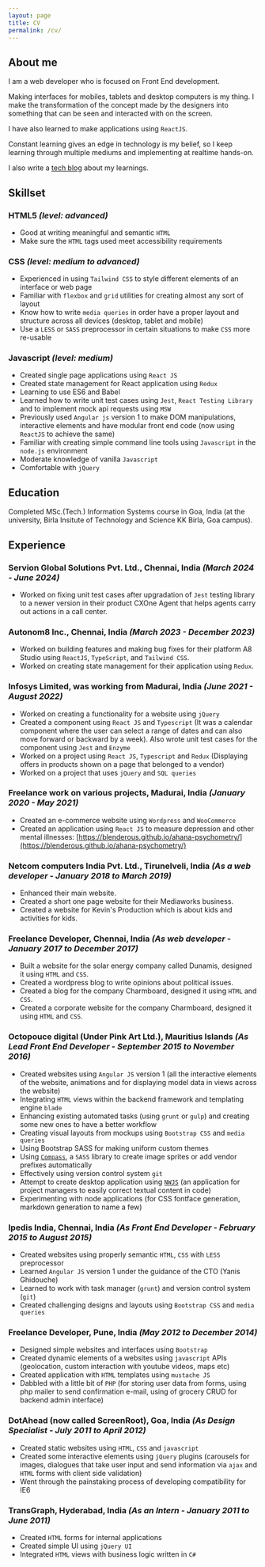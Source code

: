 ```yaml
---
layout: page
title: CV
permalink: /cv/
---
```

## About me
I am a web developer who is focused on Front End development.

Making interfaces for mobiles, tablets and desktop computers is my thing. I make the transformation of the concept made by the designers into something that can be
seen and interacted with on the screen.

I have also learned to make applications using `ReactJS`.

Constant learning gives an edge in technology is my belief, so I keep learning through multiple mediums and implementing at realtime hands-on.

I also write a [tech blog](https://blenderous.github.io/) about my learnings.

## Skillset

### HTML5 *(level: advanced)*
- Good at writing meaningful and semantic `HTML`
- Make sure the `HTML` tags used meet accessibility requirements

### CSS *(level: medium to advanced)*
- Experienced in using `Tailwind CSS` to style different elements of an interface or web page
- Familiar with `flexbox` and `grid` utilities for creating almost any sort of layout
- Know how to write `media queries` in order have a proper layout and structure across all devices (desktop, tablet and mobile)
- Use a `LESS` or `SASS` preprocessor in certain situations to make `CSS` more re-usable

### Javascript *(level: medium)*
- Created single page applications using `React JS`
- Created state management for React application using `Redux`
- Learning to use ES6 and Babel
- Learned how to write unit test cases using `Jest`, `React Testing Library` and to implement mock api requests using `MSW`
- Previously used `Angular js` version 1 to make DOM manipulations, interactive elements and have modular front end code (now using `ReactJS` to achieve the same)
- Familiar with creating simple command line tools using `Javascript` in the `node.js` environment
- Moderate knowledge of vanilla `Javascript`
- Comfortable with `jQuery`

## Education

Completed MSc.(Tech.) Information Systems course in Goa, India (at the university, Birla Insitute of Technology and Science KK Birla, Goa campus).

## Experience

### Servion Global Solutions Pvt. Ltd., Chennai, India *(March 2024 - June 2024)*
- Worked on fixing unit test cases after upgradation of `Jest` testing library to a newer version in their product CXOne Agent that helps agents carry out actions in a call center.

### Autonom8 Inc., Chennai, India *(March 2023 - December 2023)*
- Worked on building features and making bug fixes for their platform A8 Studio using `ReactJS`, `TypeScript`, and `Tailwind CSS`.
- Worked on creating state management for their application using `Redux`.

### Infosys Limited, was working from Madurai, India *(June 2021 - August 2022)*
- Worked on creating a functionality for a website using `jQuery`
- Created a component using `React JS` and `Typescript` (It was a calendar component where the user can select a range of dates and can also move forward or backward by a week). Also wrote unit test cases for the component using `Jest` and `Enzyme`
- Worked on a project using `React JS`, `Typescript` and `Redux` (Displaying offers in products shown on a page that belonged to a vendor)
- Worked on a project that uses `jQuery` and `SQL queries`

### Freelance work on various projects, Madurai, India *(January 2020 - May 2021)*
- Created an e-commerce website using `Wordpress` and `WooCommerce`
- Created an application using `React JS` to measure depression and other mental illnesses: [https://blenderous.github.io/ahana-psychometry/](https://blenderous.github.io/ahana-psychometry/)

### Netcom computers India Pvt. Ltd., Tirunelveli, India *(As a web developer - January 2018 to March 2019)*
- Enhanced their main website.
- Created a short one page website for their Mediaworks business.
- Created a website for Kevin's Production which is about kids and activities for kids.

### Freelance Developer, Chennai, India *(As web developer - January 2017 to December 2017)*
- Built a website for the solar energy company called Dunamis, designed it using `HTML` and `CSS`.
- Created a wordpress blog to write opinions about political issues.
- Created a blog for the company Charmboard, designed it using `HTML` and `CSS`.
- Created a corporate website for the company Charmboard, designed it using `HTML` and `CSS`.

### Octopouce digital (Under Pink Art Ltd.), Mauritius Islands *(As Lead Front End Developer - September 2015 to November 2016)*
- Created websites using `Angular JS` version 1  (all the interactive elements of the website, animations and for displaying model data in views across the website)
- Integrating `HTML` views within the backend framework and templating engine `blade`
- Enhancing existing automated tasks (using `grunt` or `gulp`) and creating some new ones to have a better work­flow
- Creating visual layouts from mockups using `Bootstrap CSS`  and `media queries`
- Using Bootstrap SASS for making uniform custom themes
- Using [`Compass`](http://compass-style.org/), a `SASS` library to create image sprites or add vendor prefixes automatically
- Effectively using version control system `git`
- Attempt to create desktop application using [`NWJS`](https://nwjs.io/) (an application for project managers to easily correct textual content in code)
- Experimenting with node applications (for CSS
fontface generation, markdown generation to name a few)

### Ipedis India, Chennai, India *(As Front End Developer - February 2015 to August 2015)*
- Created websites using properly semantic `HTML`, `CSS` with `LESS` preprocessor
- Learned `Angular JS` version 1 under the guidance of the CTO (Yanis Ghidouche)
- Learned to work with task manager (`grunt`) and version control system (`git`)
- Created challenging designs and layouts using `Bootstrap CSS` and `media queries`

### Freelance Developer, Pune, India *(May 2012 to December 2014)*
- Designed simple websites and interfaces using `Bootstrap`
- Created dynamic elements of a websites using `javascript` APIs (geolocation, custom interaction with youtube videos, maps etc)
- Created application with `HTML` templates using `mustache JS`
- Dabbled with a little bit of `PHP` (for storing user data from forms, using php mailer to send confirmation e-mail, using of grocery CRUD for backend admin interface)

### DotAhead (now called ScreenRoot), Goa, India *(As Design Specialist - July 2011 to April 2012)*
- Created static websites using `HTML`, `CSS` and `javascript`
- Created some interactive elements using `jQuery` plugins (carousels for images, dialogues that take user input and send information via `ajax` and `HTML` forms with client side validation)
- Went through the painstaking process of developing compatibility for IE6

### TransGraph, Hyderabad, India *(As an Intern - January 2011 to June 2011)*
- Created `HTML` forms for internal applications
- Created simple UI using `jQuery UI`
- Integrated `HTML` views with business logic written in `C#`

